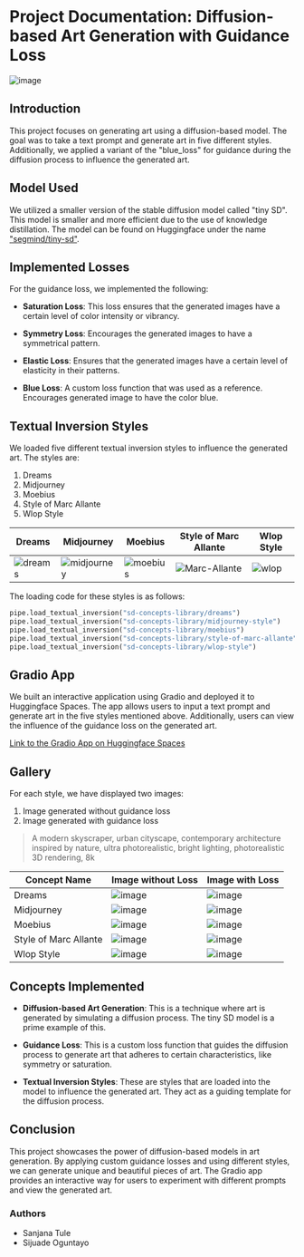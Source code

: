 # Project Documentation: Diffusion-based Art Generation with Guidance Loss


![image](https://github.com/Delve-ERAV1/S20/assets/11761529/8d344d6a-9577-4e04-b3ba-5f3f6fd45f58)

## Introduction

This project focuses on generating art using a diffusion-based model. The goal was to take a text prompt and generate art in five different styles. Additionally, we applied a variant of the "blue_loss" for guidance during the diffusion process to influence the generated art.

## Model Used

We utilized a smaller version of the stable diffusion model called "tiny SD". This model is smaller and more efficient due to the use of knowledge distillation. The model can be found on Huggingface under the name ["segmind/tiny-sd"](https://huggingface.co/segmind/tiny-sd).

## Implemented Losses

For the guidance loss, we implemented the following:

- **Saturation Loss**: This loss ensures that the generated images have a certain level of color intensity or vibrancy.
  
- **Symmetry Loss**: Encourages the generated images to have a symmetrical pattern.
  
- **Elastic Loss**: Ensures that the generated images have a certain level of elasticity in their patterns.
  
- **Blue Loss**: A custom loss function that was used as a reference. Encourages generated image to have the color blue.
  

## Textual Inversion Styles

We loaded five different textual inversion styles to influence the generated art. The styles are:

1. Dreams
2. Midjourney
3. Moebius
4. Style of Marc Allante
5. Wlop Style

| Dreams             | Midjourney         | Moebius            | Style of Marc Allante | Wlop Style        |
|--------------------|--------------------|--------------------|-----------------------|-------------------|
| ![dreams](https://github.com/Delve-ERAV1/S20/assets/11761529/54c9a61e-df9f-4054-835b-ec2c6ba5916c) | ![midjourney](https://github.com/Delve-ERAV1/S20/assets/11761529/30ac92f8-fc62-4aab-9221-043865c6fe7c) | ![moebius](https://github.com/Delve-ERAV1/S20/assets/11761529/2f37e402-15d1-4a74-ba85-bb1566da930e) | ![Marc-Allante](https://github.com/Delve-ERAV1/S20/assets/11761529/f838e767-ac20-4996-b5be-65c61b365ce0) | ![wlop](https://github.com/Delve-ERAV1/S20/assets/11761529/9958140a-1b62-4972-83ca-85b023e3863f) |


The loading code for these styles is as follows:

```python
pipe.load_textual_inversion("sd-concepts-library/dreams")
pipe.load_textual_inversion("sd-concepts-library/midjourney-style")
pipe.load_textual_inversion("sd-concepts-library/moebius")
pipe.load_textual_inversion("sd-concepts-library/style-of-marc-allante")
pipe.load_textual_inversion("sd-concepts-library/wlop-style")
```

## Gradio App

We built an interactive application using Gradio and deployed it to Huggingface Spaces. The app allows users to input a text prompt and generate art in the five styles mentioned above. Additionally, users can view the influence of the guidance loss on the generated art.

[Link to the Gradio App on Huggingface Spaces](https://huggingface.co/spaces/sanjanatule/stable-diffusion-guidance-loss)

## Gallery

For each style, we have displayed two images:

1. Image generated without guidance loss
2. Image generated with guidance loss

> A modern skyscraper, urban cityscape, contemporary architecture inspired by nature, ultra photorealistic, bright lighting, photorealistic 3D rendering, 8k

| Concept Name       | Image without Loss | Image with Loss   |
|--------------------|--------------------|-------------------|
| Dreams             | ![image](https://github.com/Delve-ERAV1/S20/assets/11761529/70263ba9-2943-484d-88c9-717e683dcafd) | ![image](https://github.com/Delve-ERAV1/S20/assets/11761529/9dcd9b81-ef96-4410-89be-23897d4eac3c) |
| Midjourney         | ![image](https://github.com/Delve-ERAV1/S20/assets/11761529/6862fdae-6186-467b-a5b7-04e464eccbfa) | ![image](https://github.com/Delve-ERAV1/S20/assets/11761529/acff2172-a80c-4338-8fed-4508cb1a144e) |
| Moebius            | ![image](https://github.com/Delve-ERAV1/S20/assets/11761529/620e8ef6-89c7-4ab8-89fe-427eebfcd6c4) | ![image](https://github.com/Delve-ERAV1/S20/assets/11761529/1346fe67-74a1-4ce5-8809-4a319d9ab03a) |
| Style of Marc Allante | ![image](https://github.com/Delve-ERAV1/S20/assets/11761529/b3c4a60d-8e69-4a2b-9125-84d0201b93ba) | ![image](https://github.com/Delve-ERAV1/S20/assets/11761529/f83537c3-9ab9-4d6c-b9cc-3a79ac35e163) |
| Wlop Style        | ![image](https://github.com/Delve-ERAV1/S20/assets/11761529/d2b7ac12-3136-44e4-b3ac-04afa661ea78) | ![image](https://github.com/Delve-ERAV1/S20/assets/11761529/2068741a-dbc7-4270-8063-bb5bdab9a54d) |


## Concepts Implemented

- **Diffusion-based Art Generation**: This is a technique where art is generated by simulating a diffusion process. The tiny SD model is a prime example of this.

- **Guidance Loss**: This is a custom loss function that guides the diffusion process to generate art that adheres to certain characteristics, like symmetry or saturation.

- **Textual Inversion Styles**: These are styles that are loaded into the model to influence the generated art. They act as a guiding template for the diffusion process.

## Conclusion

This project showcases the power of diffusion-based models in art generation. By applying custom guidance losses and using different styles, we can generate unique and beautiful pieces of art. The Gradio app provides an interactive way for users to experiment with different prompts and view the generated art.


### Authors
* Sanjana Tule
* Sijuade Oguntayo
